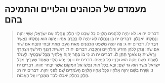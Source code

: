 # מעמדם של הכוהנים והלויים והתמיכה בהם

> דברים יח א: לֹא יִהְיֶה לַכֹּהֲנִים הַלְוִיִּם כָּל שֵׁבֶט לֵוִי חֵלֶק וְנַחֲלָה עִם יִשְׂרָאֵל; אִשֵּׁי יְהוָה וְנַחֲלָתוֹ יֹאכֵלוּן.
> דברים יח ב: וְנַחֲלָה לֹא יִהְיֶה לּוֹ בְּקֶרֶב אֶחָיו:  יְהוָה הוּא נַחֲלָתוֹ כַּאֲשֶׁר דִּבֶּר לוֹ.
> דברים יח ג: וְזֶה יִהְיֶה מִשְׁפַּט הַכֹּהֲנִים מֵאֵת הָעָם מֵאֵת זֹבְחֵי הַזֶּבַח אִם שׁוֹר אִם שֶׂה:  וְנָתַן לַכֹּהֵן הַזְּרֹעַ וְהַלְּחָיַיִם וְהַקֵּבָה.
> דברים יח ד: רֵאשִׁית דְּגָנְךָ תִּירֹשְׁךָ וְיִצְהָרֶךָ וְרֵאשִׁית גֵּז צֹאנְךָ תִּתֶּן לוֹ.
> דברים יח ה: כִּי בוֹ בָּחַר יְהוָה אֱלֹהֶיךָ מִכָּל שְׁבָטֶיךָ:  לַעֲמֹד לְשָׁרֵת בְּשֵׁם יְהוָה הוּא וּבָנָיו כָּל הַיָּמִים.
> דברים יח ו: וְכִי יָבֹא הַלֵּוִי מֵאַחַד שְׁעָרֶיךָ מִכָּל יִשְׂרָאֵל אֲשֶׁר הוּא גָּר שָׁם; וּבָא בְּכָל אַוַּת נַפְשׁוֹ אֶל הַמָּקוֹם אֲשֶׁר יִבְחַר יְהוָה.
> דברים יח ז: וְשֵׁרֵת בְּשֵׁם יְהוָה אֱלֹהָיו כְּכָל אֶחָיו הַלְוִיִּם הָעֹמְדִים שָׁם לִפְנֵי יְהוָה.
> דברים יח ח: חֵלֶק כְּחֵלֶק יֹאכֵלוּ לְבַד מִמְכָּרָיו עַל הָאָבוֹת.
 

